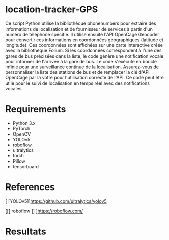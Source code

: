 # location-tracker-GPS
Ce script Python utilise la bibliothèque phonenumbers pour extraire des informations de localisation et de fournisseur de services à partir d'un numéro de téléphone spécifié. Il utilise ensuite l'API OpenCage Geocoder pour convertir ces informations en coordonnées géographiques (latitude et longitude). Ces coordonnées sont affichées sur une carte interactive créée avec la bibliothèque Folium. Si les coordonnées correspondent à l'une des gares de bus précisées dans la liste, le code génère une notification vocale pour informer de l'arrivée à la gare de bus. Le code s'exécute en boucle infinie pour une surveillance continue de la localisation. Assurez-vous de personnaliser la liste des stations de bus et de remplacer la clé d'API OpenCage par la vôtre pour l'utilisation correcte de l'API. Ce code peut être utile pour le suivi de localisation en temps réel avec des notifications vocales.

# Requirements
* Python 3.x
* PyTorch
* OpenCV
* YOLOv5
* roboflow
* ultralytics
* torch
* Pillow
* tensorboard

# References
[ [YOLOv5]]https://github.com/ultralytics/yolov5

[[[ roboflow ]] ]https://roboflow.com/

# Resultats
